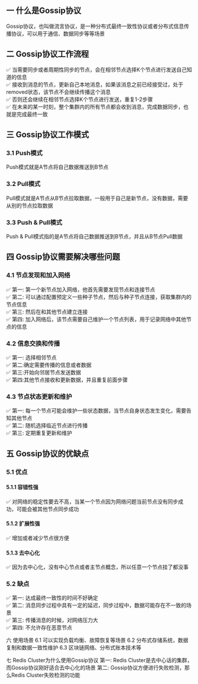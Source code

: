## 一 什么是Gossip协议
Gossip协议，也叫做流言协议，是一种分布式最终一致性协议或者分布式信息传播协议，可以用于通信、数据同步等等场景

## 二 Gossip协议工作流程
✅ 当需要同步或者周期性同步的节点，会在相邻节点选择K个节点进行发送自己知道的信息  
✅ 接收到消息的节点，更新自己本地消息，如果该消息之前已经接受过，处于removed状态，该节点不会继续传播这个消息  
✅ 否则还会继续在相邻节点选择K个节点进行发送，重复1-2步骤  
✅ 在未来的某一时刻，整个集群内的所有节点都会收到消息，完成数据同步，也就是完成最终一致  

## 三 Gossip协议工作模式
### 3.1 Push模式
Push模式就是A节点将自己数据推送到B节点  

### 3.2 Pull模式
Pull模式就是A节点从B节点拉取数据，一般用于自己是新节点，没有数据，需要从别的节点拉取数据  

### 3.3 Push & Pull模式
Push & Pull模式指的是A节点将自己数据推送到B节点，并且从B节点Pull数据  

## 四 Gossip协议需要解决哪些问题
### 4.1 节点发现和加入网络
✅ 第一: 第一个新节点加入网络，他首先需要发现节点和连接节点  
✅ 第二: 可以通过配置预定义一些种子节点，然后与种子节点连接，获取集群内的节点信息  
✅ 第三: 然后在和其他节点建立连接  
✅ 第四: 加入网络后，该节点需要自己维护一个节点列表，用于记录网络中其他节点的信息  

### 4.2 信息交换和传播
✅ 第一: 选择相邻节点  
✅ 第二:确定需要传播的信息或者数据  
✅ 第三:开始向邻居节点发送数据  
✅ 第四:其他节点接收和更新数据，并且重复前面步骤  

### 4.3 节点状态更新和维护
✅ 第一: 每一个节点可能会维护一些状态数据，当节点自身状态发生变化，需要告知其他节点  
✅ 第二: 随机选择临近节点进行传播  
✅ 第三: 定期重复更新和维护  


## 五 Gossip协议的优缺点
### 5.1 优点
#### 5.1.1 容错性强
✅ 对网络的稳定性要去不高，当某一个节点因为网络问题当前节点没有同步成功，可能会被其他节点同步成功  

#### 5.1.2 扩展性强
✅ 增加或者减少节点很方便  

#### 5.1.3 去中心化
✅ 因为去中心化，没有中心节点或者主节点概念，所以任意一个节点挂了都没事  

### 5.2 缺点
✅ 第一: 达成最终一致性的时间不好确定  
✅ 第二: 消息同步过程中具有一定的延迟，同步过程中，数据可能存在不一致的场景  
✅ 第三: 传播消息的时候，对网络压力大  
✅ 第四: 不允许存在恶意节点  

六 使用场景
6.1 可以实现负载均衡、故障恢复等场景
6.2 分布式存储系统，数据复制和数据一致性维护
6.3 区块链网络、分布式账本技术等

七 Redis Cluster为什么使用Gossip协议
第一: Redis Cluster是去中心话的集群，而Gossip协议刚好适合去中心化的场景
第二: Gossip协议方便进行失败检测，那么Redis Cluster失败检测的功能
